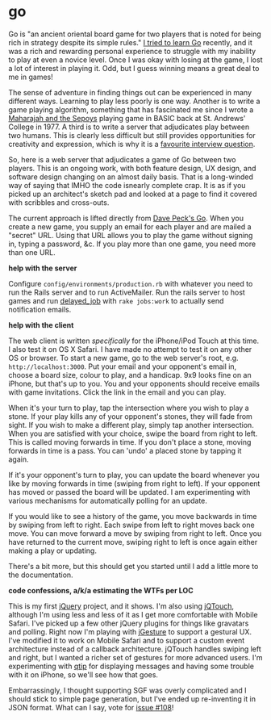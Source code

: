go
===

Go is "an ancient oriental board game for two players that is noted for being rich in strategy despite its simple rules." [I tried to learn Go](http://github.com/raganwald/homoiconic/blob/master/2009-10-20/high_anxiety.md#readme "High Anxiety") recently, and it was a rich and rewarding personal experience to struggle with my inability to play at even a novice level. Once I was okay with losing at the game, I lost a lot of interest in playing it. Odd, but I guess winning means a great deal to me in games!

The sense of adventure in finding things out can be experienced in many different ways. Learning to play less poorly is one way. Another is to write a game playing algorithm, something that has fascinated me since I wrote a [Maharajah and the Sepoys](http://en.wikipedia.org/wiki/Maharajah_and_the_Sepoys) playing game in BASIC back at St. Andrews' College in 1977. A third is to write a server that adjudicates play between two humans. This is clearly less difficult but still provides opportunities for creativity and expression, which is why it is a [favourite interview question](http://weblog.raganwald.com/2006/06/my-favourite-interview-question.html "My favourite interview question").

So, here is a web server that adjudicates a game of Go between two players. This is an ongoing work, with both feature design, UX design, and software design changing on an almost daily basis. That is a long-winded way of saying that IMHO the code isnearly complete crap. It is as if you picked up an architect's sketch pad and looked at a page to find it covered with scribbles and cross-outs.

The current approach is lifted directly from [Dave Peck's Go](http://go.davepeck.org/ "[Dave Peck's Go]"). When you create a new game, you supply an email for each player and are mailed a "secret" URL. Using that URL allows you to play the game without signing in, typing a password, &c. If you play more than one game, you need more than one URL.

**help with the server**

Configure `config/environments/production.rb` with whatever you need to run the Rails server and to run ActiveMailer. Run the rails server to host games and run [delayed\_job](http://github.com/tobi/delayed_job "Delayed Job") with `rake jobs:work` to actually send notification emails. 

**help with the client**

The web client is written *specifically* for the iPhone/iPod Touch at this time. I also test it on OS X Safari. I have made no attempt to test it on any other OS or browser. To start a new game, go to the web server's root, e.g. `http://localhost:3000`. Put your email and your opponent's email in, choose a board size, colour to play, and a handicap. 9x9 looks fine on an iPhone, but that's up to you. You and your opponents should receive emails with game invitations. Click the link in the email and you can play.

When it's your turn to play, tap the intersection where you wish to play a stone. If your play kills any of your opponent's stones, they will fade from sight. If you wish to make a different play, simply tap another intersection. When you are satisfied with your choice, swipe the board from right to left. This is called moving forwards in time. If you don't place a stone, moving forwards in time is a pass. You can 'undo' a placed stone by tapping it again.

If it's your opponent's turn to play, you can update the board whenever you like by moving forwards in time (swiping from right to left). If your opponent has moved or passed the board will be updated. I am experimenting with various mechanisms for automatically polling for an update.

If you would like to see a history of the game, you move backwards in time by swiping from left to right. Each swipe from left to right moves back one move. You can move forward a move by swiping from right to left. Once you have returned to the current move, swiping right to left is once again either making a play or updating.

There's a bit more, but this should get you started until I add a little more to the documentation.

**code confessions, a/k/a estimating the WTFs per LOC**

This is my first [jQuery](http://jquery.com/ "jQuery: The Write Less, Do More, JavaScript Library") project, and it shows. I'm also using [jQTouch](http://www.jqtouch.com/), although I'm using less and less of it as I get more comfortable with Mobile Safari. I've picked up a few other jQuery plugins for things like gravatars and polling. Right now I'm playing with [jGesture](http://plugins.jquery.com/project/jGesture) to support a gestural UX. I've modified it to work on Mobile Safari and to support a custom event architecture instead of a callback architecture. jQTouch handles swiping left and right, but I wanted a richer set of gestures for more advanced users. I'm experimenting with [qtip](http://craigsworks.com/projects/qtip/ "qTip - The jQuery tooltip plugin  - Home") for displaying messages and having some trouble with it on iPhone, so we'll see how that goes.

Embarrassingly, I thought supporting SGF was overly complicated and I should stick to simple page generation, but I've ended up re-inventing it in JSON format. What can I say, vote for [issue #108](https://github.com/raganwald/go/issues/#issue/108)!